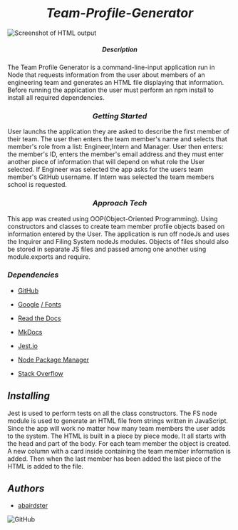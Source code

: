 
# <center>*Team-Profile-Generator*</center>


![Screenshot of HTML output](https://)


##### <center>*Description*</center>


The Team Profile Generator is a command-line-input application run in Node that requests information from the user about members of an engineering team and generates an HTML file displaying that information.  Before running the application the user must perform an npm install to install all required dependencies.

### <center>*Getting Started*</center>

User launchs the application they are asked to describe the first member of their team.  The user then enters the team member's name and selects that member's role from a list: Engineer,Intern and Manager. User then enters: the member's ID, enters the member's email address and they must enter another piece of information that will depend on what role the User selected.  If Engineer was selected the app asks for the users team member's GitHub username. If Intern was selected the team members school is requested. 




### <center>*Approach Tech*</center>


This app was created using OOP(Object-Oriented Programming). Using constructors and classes to create team member profile objects based on information entered by the User.  The application is run off nodeJs and uses the Inquirer and Filing System nodeJs modules. Objects of files should also be stored in separate JS files and passed among one another using module.exports and require.

### *Dependencies*


 - [GitHub](https://github.com/)

 - [Google](https://google.com/)  [/ Fonts](https://fonts.google.com/)

 - [Read the Docs](https://readthedocs.org/)

 - [MkDocs](https://www.mkdocs.org/)

 - [Jest.io](https://jestjs.io/docs/getting-started)

 - [Node Package Manager](https://www.npmjs.com/)

 - [Stack Overflow](https://stackoverflow.com)


 ## *Installing*


 Jest is used to perform tests on all the class constructors. The FS node module is used to generate an HTML file from strings written in JavaScript.  Since the app will work no matter how many team members the user adds to the system. The HTML is built in a piece by piece mode. It all starts with the head and part of the body.  For each team member the object is created. A new column with a card inside containing the team member information is added.  Then when the last member has been added the last piece of the HTML is added to the file.







## *Authors*

- [abairdster](https://github.com/abairdster)






![GitHub](https://img.shields.io/github/license/abairdster/Team-Profile-Generator?color=%2339FF14)
